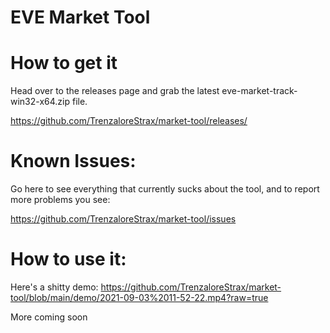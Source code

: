 # EVE Market Tool

# How to get it

Head over to the releases page and grab the latest eve-market-track-win32-x64.zip file.

https://github.com/TrenzaloreStrax/market-tool/releases/

# Known Issues:

Go here to see everything that currently sucks about the tool, and to report more problems you see:

https://github.com/TrenzaloreStrax/market-tool/issues

# How to use it:

Here's a shitty demo:
https://github.com/TrenzaloreStrax/market-tool/blob/main/demo/2021-09-03%2011-52-22.mp4?raw=true

More coming soon